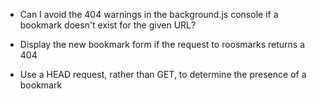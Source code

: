 * Can I avoid the 404 warnings in the background.js console if a bookmark doesn't exist for the given URL?

* Display the new bookmark form if the request to roosmarks returns a 404

* Use a HEAD request, rather than GET, to determine the presence of a bookmark